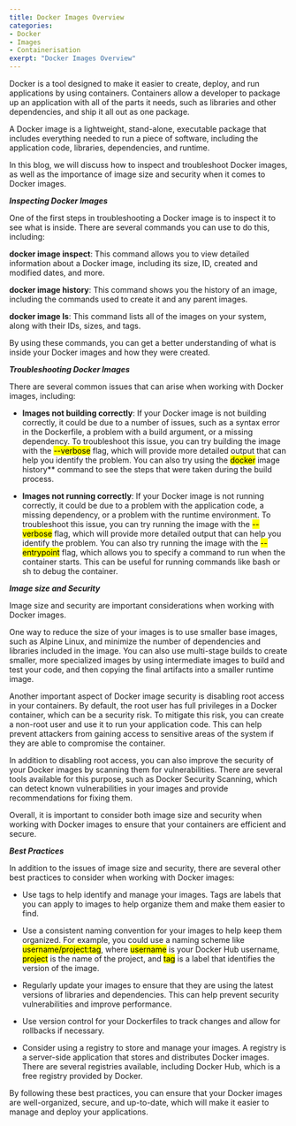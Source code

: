 ```yaml
---
title: Docker Images Overview
categories:
- Docker
- Images
- Containerisation
exerpt: "Docker Images Overview"
---
```


Docker is a tool designed to make it easier to create, deploy, and run applications by using containers. Containers allow a developer to package up an application with all of the parts it needs, such as libraries and other dependencies, and ship it all out as one package.

A Docker image is a lightweight, stand-alone, executable package that includes everything needed to run a piece of software, including the application code, libraries, dependencies, and runtime.

In this blog, we will discuss how to inspect and troubleshoot Docker images, as well as the importance of image size and security when it comes to Docker images.

***Inspecting Docker Images***

One of the first steps in troubleshooting a Docker image is to inspect it to see what is inside. There are several commands you can use to do this, including:

**docker image inspect**: This command allows you to view detailed information about a Docker image, including its size, ID, created and modified dates, and more.

**docker image history**: This command shows you the history of an image, including the commands used to create it and any parent images.

**docker image ls**: This command lists all of the images on your system, along with their IDs, sizes, and tags.

By using these commands, you can get a better understanding of what is inside your Docker images and how they were created.

***Troubleshooting Docker Images***

There are several common issues that can arise when working with Docker images, including:

- **Images not building correctly**: If your Docker image is not building correctly, it could be due to a number of issues, such as a syntax error in the Dockerfile, a problem with a build argument, or a missing dependency. To troubleshoot this issue, you can try building the image with the <mark>--verbose</mark> flag, which will provide more detailed output that can help you identify the problem. You can also try using the <mark>docker</mark> image history** command to see the steps that were taken during the build process.

- **Images not running correctly**: If your Docker image is not running correctly, it could be due to a problem with the application code, a missing dependency, or a problem with the runtime environment. To troubleshoot this issue, you can try running the image with the <mark>--verbose</mark> flag, which will provide more detailed output that can help you identify the problem. You can also try running the image with the <mark>--entrypoint</mark> flag, which allows you to specify a command to run when the container starts. This can be useful for running commands like bash or sh to debug the container.

***Image size and Security***

Image size and security are important considerations when working with Docker images.

One way to reduce the size of your images is to use smaller base images, such as Alpine Linux, and minimize the number of dependencies and libraries included in the image. You can also use multi-stage builds to create smaller, more specialized images by using intermediate images to build and test your code, and then copying the final artifacts into a smaller runtime image.

Another important aspect of Docker image security is disabling root access in your containers. By default, the root user has full privileges in a Docker container, which can be a security risk. To mitigate this risk, you can create a non-root user and use it to run your application code. This can help prevent attackers from gaining access to sensitive areas of the system if they are able to compromise the container.

In addition to disabling root access, you can also improve the security of your Docker images by scanning them for vulnerabilities. There are several tools available for this purpose, such as Docker Security Scanning, which can detect known vulnerabilities in your images and provide recommendations for fixing them.

Overall, it is important to consider both image size and security when working with Docker images to ensure that your containers are efficient and secure.

***Best Practices***

In addition to the issues of image size and security, there are several other best practices to consider when working with Docker images:

- Use tags to help identify and manage your images. Tags are labels that you can apply to images to help organize them and make them easier to find.

- Use a consistent naming convention for your images to help keep them organized. For example, you could use a naming scheme like <mark>username/project:tag</mark>, where <mark>username</mark> is your Docker Hub username, <mark>project</mark> is the name of the project, and <mark>tag</mark> is a label that identifies the version of the image.

- Regularly update your images to ensure that they are using the latest versions of libraries and dependencies. This can help prevent security vulnerabilities and improve performance.

- Use version control for your Dockerfiles to track changes and allow for rollbacks if necessary.

- Consider using a registry to store and manage your images. A registry is a server-side application that stores and distributes Docker images. There are several registries available, including Docker Hub, which is a free registry provided by Docker.

By following these best practices, you can ensure that your Docker images are well-organized, secure, and up-to-date, which will make it easier to manage and deploy your applications.